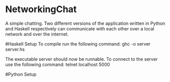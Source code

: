 # NetworkingChat
A simple chatting. Two different versions of the application written in Python and Haskell respectively can communicate with each other over a local network and over the internet. 

#Haskell Setup
To compile run the following command:
  ghc -o server server.hs

The executable server should now be runnable.
To connect to the server use the following command:
  telnet localhost 5000

#Python Setup
